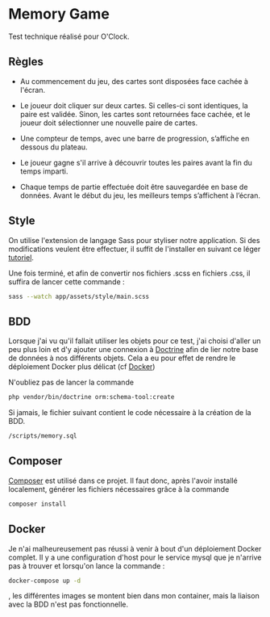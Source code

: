# Memory Game
Test technique réalisé pour O'Clock. 

## Règles

- Au commencement du jeu, des cartes sont disposées face cachée à l'écran.

- Le joueur doit cliquer sur deux cartes. Si celles-ci sont identiques, la paire est
validée. Sinon, les cartes sont retournées face cachée, et le joueur doit sélectionner
une nouvelle paire de cartes.

- Une compteur de temps, avec une barre de progression, s’affiche en dessous du
plateau.

- Le joueur gagne s'il arrive à découvrir toutes les paires avant la fin du temps imparti.

- Chaque temps de partie effectuée doit être sauvegardée en base de données.
Avant le début du jeu, les meilleurs temps s’affichent à l’écran.

## Style

On utilise l'extension de langage Sass pour styliser notre application. Si des modifications veulent être effectuer, il suffit de l'installer en suivant ce léger [tutoriel](https://gist.github.com/christiannaths/acb132b9b88b65d15f37). 

Une fois terminé, et afin de convertir nos fichiers .scss en fichiers .css, il suffira de lancer cette commande : 

```bash
sass --watch app/assets/style/main.scss
```

## BDD

Lorsque j'ai vu qu'il fallait utiliser les objets pour ce test, j'ai choisi d'aller un peu plus loin et d'y ajouter une connexion à [Doctrine](https://www.doctrine-project.org/) afin de lier notre base de données à nos différents objets.
Cela a eu pour effet de rendre le déploiement Docker plus délicat (cf [Docker](#Docker))

N'oubliez pas de lancer la commande 

```bash
php vendor/bin/doctrine orm:schema-tool:create
```

Si jamais, le fichier suivant contient le code nécessaire à la création de la BDD.

```bash
/scripts/memory.sql
```

## Composer

[Composer](https://getcomposer.org/) est utilisé dans ce projet. Il faut donc, après l'avoir installé localement, générer les fichiers nécessaires grâce à la commande 

```bash
composer install
```

## Docker

Je n'ai malheureusement pas réussi à venir à bout d'un déploiement Docker complet. Il y a une configuration d'host pour le service mysql que je n'arrive pas à trouver et lorsqu'on lance la commande :

```bash
docker-compose up -d
```

, les différentes images se montent bien dans mon container, mais la liaison avec la BDD n'est pas fonctionnelle. 

